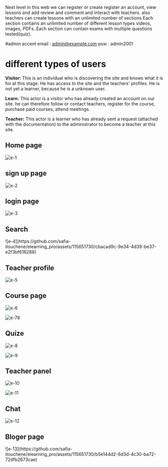 <h>Next level</h1>
in this web we can register or create register an account, view lessons and add review and comment and interact with teachers. 
also teachers can create lessons with an unlimited number of sections Each section contains an unlimited number of different lesson types videos, images, PDFs..Each section can contain exams with multiple questions tested(quiz).

#admin accent
email : admin@example.com
psw : admin2001

<h1>different types of users</h1>

<b>Visitor:</b> This is an individual who is discovering the site and knows what it is for at this stage.
He has access to the site and the teachers' profiles. He is not yet a learner, because he is a
unknown user.

<b>Learn:</b> This actor is a visitor who has already created an account on our site. he can
therefore follow or contact teachers, register for the course, purchase paid courses,
attend meetings.

<b>Teacher:</b> This actor is a learner who has already sent a request (attached with the
documentation) to the administrator to become a teacher at this site.
<h2>Home page</h2>

![e-1](https://github.com/safia-itouchene/elearning_pro/assets/115651730/19e2f591-f421-42f6-923e-31014c399597)

<h2>sign up page</h2>

![e-2](https://github.com/safia-itouchene/elearning_pro/assets/115651730/3c066ab5-cf39-41b3-89a9-f39c0f0821f5)

<h2>login page</h2>

![e-3](https://github.com/safia-itouchene/elearning_pro/assets/115651730/a3d0066e-76c0-450b-ab72-4ad1667e5adf)

<h2>Search</h2>
![e-4](https://github.com/safia-itouchene/elearning_pro/assets/115651730/cbacad9c-9e34-4d39-be37-e2f3bf618288)

<h2>Teacher profile</h2>

![e-5](https://github.com/safia-itouchene/elearning_pro/assets/115651730/c133731e-fda0-4c1e-9f70-870d6b01e1f4)

<h2>Course page</h2>

![e-6](https://github.com/safia-itouchene/elearning_pro/assets/115651730/b9dc1368-bbf5-4a49-98c5-b31725d82134)

![e-78](https://github.com/safia-itouchene/elearning_pro/assets/115651730/fc4d0ec6-0209-4acf-9c9b-96f2a949249a)

<h2>Quize</h2>

![e-8](https://github.com/safia-itouchene/elearning_pro/assets/115651730/cc9c32f4-bbbc-424a-96ec-61e79362b4f2)

![e-9](https://github.com/safia-itouchene/elearning_pro/assets/115651730/9f964be8-ce01-4a1b-8c4d-3e0561c59d7d)

<h2>Teacher panel</h2>

![e-10](https://github.com/safia-itouchene/elearning_pro/assets/115651730/398c9c7f-c96c-4c32-a20d-b9a4e60d794b)

![e-11](https://github.com/safia-itouchene/elearning_pro/assets/115651730/6dbaedbe-9783-4f2c-832c-334cda2967aa)

<h2>Chat</h2>

![e-12](https://github.com/safia-itouchene/elearning_pro/assets/115651730/2e71b810-9272-482d-a359-5b646cfa44f7)

<h2>Bloger page</h2>
![e-13](https://github.com/safia-itouchene/elearning_pro/assets/115651730/b5e144d2-6d3d-4c30-ba72-72dfb2673cae)









